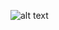 ![alt text](https://raw.githubusercontent.com/Benjamin-Loison/BASIC-calculator-algorithms/master/Casio/CIRCLE/CIRCLE.jpg)
